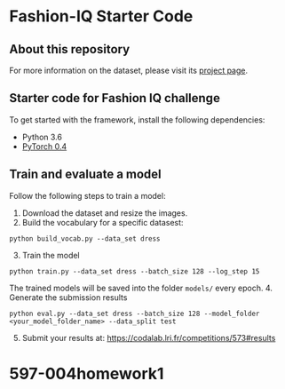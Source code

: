 # Fashion-IQ Starter Code
## About this repository
For more information on the dataset, please visit its [project page](https://www.spacewu.com/posts/fashion-iq). 
## Starter code for Fashion IQ challenge 
To get started with the framework, install the following dependencies:
- Python 3.6
- [PyTorch 0.4](https://pytorch.org/get-started/previous-versions/)
## Train and evaluate a model
Follow the following steps to train a model:
1. Download the dataset and resize the images. 
2. Build the vocabulary for a specific datasest:
```
python build_vocab.py --data_set dress
```
3. Train the model 
```
python train.py --data_set dress --batch_size 128 --log_step 15
```
The trained models will be saved into the folder `models/` every epoch. 
4. Generate the submission results 
```
python eval.py --data_set dress --batch_size 128 --model_folder <your_model_folder_name> --data_split test
```
5. Submit your results at: https://codalab.lri.fr/competitions/573#results
# 597-004homework1

